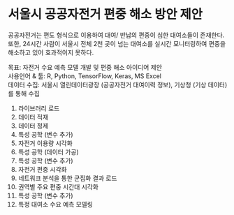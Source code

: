 # **서울시 공공자전거 편중 해소 방안 제안**

공공자전거는 편도 형식으로 이용하여 대여/ 반납의 편중이 심한 대여소들이 존재한다. <br>
또한,	24시간 사람이 서울시 전체 2천 곳이 넘는 대여소를 실시간 모니터링하여 편중을 해소하고 있어 효과적이지 못하다. <br>

목표: 자전거 수요 예측 모델 개발 및 편중 해소 아이디어 제안 <br>
사용언어 & 툴: R, Python, TensorFlow, Keras, MS Excel <br>
데이터 수집: 서울시 열린데이터광장 (공공자전거 대여이력 정보), 기상청 (기상 데이터)를 통해 수집 <br>

1. 라이브러리 로드
2. 데이터 적재
3. 데이터 정제
4. 특성 공학 (변수 추가)
5. 자전거 이용량 시각화
6. 특성 공학 (데이터 가공)
7. 특성 공학 (변수 추가)
8. 자전거 편중 시각화
9. 네트워크 분석을 통한 군집화 결과 로드
10. 권역별 주요 편중 시간대 시각화
11. 특성 공학 (변수 추가)
12. 특정 대여소 수요 예측 모델링
